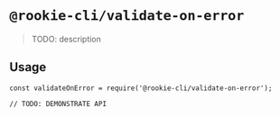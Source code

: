 # `@rookie-cli/validate-on-error`

> TODO: description

## Usage

```
const validateOnError = require('@rookie-cli/validate-on-error');

// TODO: DEMONSTRATE API
```
